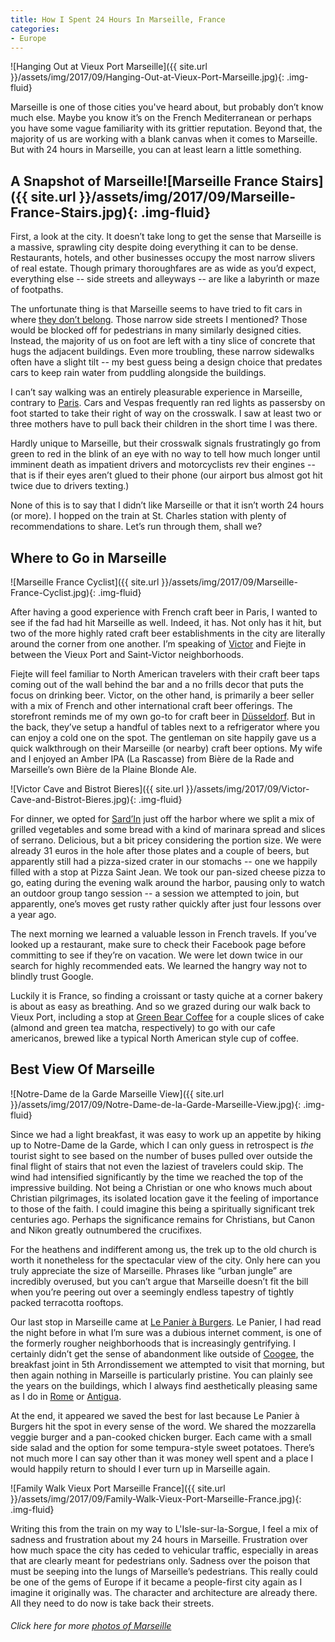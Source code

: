 ```yaml
---
title: How I Spent 24 Hours In Marseille, France
categories:
- Europe
---
```


![Hanging Out at Vieux Port Marseille]({{ site.url }}/assets/img/2017/09/Hanging-Out-at-Vieux-Port-Marseille.jpg){: .img-fluid}

Marseille is one of those cities you've heard about, but probably don’t know much else. Maybe you know it’s on the French Mediterranean or perhaps you have some vague familiarity with its grittier reputation. Beyond that, the majority of us are working with a blank canvas when it comes to Marseille. But with 24 hours in Marseille, you can at least learn a little something.

## A Snapshot of Marseille![Marseille France Stairs]({{ site.url }}/assets/img/2017/09/Marseille-France-Stairs.jpg){: .img-fluid}

First, a look at the city. It doesn’t take long to get the sense that Marseille is a massive, sprawling city despite doing everything it can to be dense. Restaurants, hotels, and other businesses occupy the most narrow slivers of real estate. Though primary thoroughfares are as wide as you’d expect, everything else -- side streets and alleyways -- are like a labyrinth or maze of footpaths. 

The unfortunate thing is that Marseille seems to have tried to fit cars in where [they don’t belong](https://withoutapath.com/cycling-travel/). Those narrow side streets I mentioned? Those would be blocked off for pedestrians in many similarly designed cities. Instead, the majority of us on foot are left with a tiny slice of concrete that hugs the adjacent buildings. Even more troubling, these narrow sidewalks often have a slight tilt -- my best guess being a design choice that predates cars to keep rain water from puddling alongside the buildings.

I can’t say walking was an entirely pleasurable experience in Marseille, contrary to [Paris](https://withoutapath.com/the-new-paris-guide/). Cars and Vespas frequently ran red lights as passersby on foot started to take their right of way on the crosswalk. I saw at least two or three mothers have to pull back their children in the short time I was there.

Hardly unique to Marseille, but their crosswalk signals frustratingly go from green to red in the blink of an eye with no way to tell how much longer until imminent death as impatient drivers and motorcyclists rev their engines -- that is if their eyes aren’t glued to their phone (our airport bus almost got hit twice due to drivers texting.)

None of this is to say that I didn’t like Marseille or that it isn’t worth 24 hours (or more). I hopped on the train at St. Charles station with plenty of recommendations to share. Let’s run through them, shall we?

## Where to Go in Marseille

![Marseille France Cyclist]({{ site.url }}/assets/img/2017/09/Marseille-France-Cyclist.jpg){: .img-fluid}

After having a good experience with French craft beer in Paris, I wanted to see if the fad had hit Marseille as well. Indeed, it has. Not only has it hit, but two of the more highly rated craft beer establishments in the city are literally around the corner from one another. I’m speaking of [Victor](http://victor-biere.com/) and Fiejte in between the Vieux Port and Saint-Victor neighborhoods.

Fiejte will feel familiar to North American travelers with their craft beer taps coming out of the wall behind the bar and a no frills decor that puts the focus on drinking beer. Victor, on the other hand, is primarily a beer seller with a mix of French and other international craft beer offerings. The storefront reminds me of my own go-to for craft beer in [Düsseldorf](https://withoutapath.com/category/travel/europe/). But in the back, they’ve setup a handful of tables next to a refrigerator where you can enjoy a cold one on the spot. The gentleman on site happily gave us a quick walkthrough on their Marseille (or nearby) craft beer options. My wife and I enjoyed an Amber IPA (La Rascasse) from Bière de la Rade and Marseille’s own Bière de la Plaine Blonde Ale.

![Victor Cave and Bistrot Bieres]({{ site.url }}/assets/img/2017/09/Victor-Cave-and-Bistrot-Bieres.jpg){: .img-fluid}

For dinner, we opted for [Sard’In](https://www.facebook.com/sardinmarseille) just off the harbor where we split a mix of grilled vegetables and some bread with a kind of marinara spread and slices of serrano. Delicious, but a bit pricey considering the portion size. We were already 31 euros in the hole after those plates and a couple of beers, but apparently still had a pizza-sized crater in our stomachs -- one we happily filled with a stop at Pizza Saint Jean. We took our pan-sized cheese pizza to go, eating during the evening walk around the harbor, pausing only to watch an outdoor group tango session -- a session we attempted to join, but apparently, one’s moves get rusty rather quickly after just four lessons over a year ago.

The next morning we learned a valuable lesson in French travels. If you’ve looked up a restaurant, make sure to check their Facebook page before committing to see if they’re on vacation. We were let down twice in our search for highly recommended eats. We learned the hangry way not to blindly trust Google.

Luckily it is France, so finding a croissant or tasty quiche at a corner bakery is about as easy as breathing. And so we grazed during our walk back to Vieux Port, including a stop at [Green Bear Coffee](http://www.greenbearcoffee.com/) for a couple slices of cake (almond and green tea matcha, respectively) to go with our cafe americanos, brewed like a typical North American style cup of coffee.

## Best View Of Marseille

![Notre-Dame de la Garde Marseille View]({{ site.url }}/assets/img/2017/09/Notre-Dame-de-la-Garde-Marseille-View.jpg){: .img-fluid}

Since we had a light breakfast, it was easy to work up an appetite by hiking up to Notre-Dame de la Garde, which I can only guess in retrospect is _the_ tourist sight to see based on the number of buses pulled over outside the final flight of stairs that not even the laziest of travelers could skip. The wind had intensified significantly by the time we reached the top of the impressive building. Not being a Christian or one who knows much about Christian pilgrimages, its isolated location gave it the feeling of importance to those of the faith. I could imagine this being a spiritually significant trek centuries ago. Perhaps the significance remains for Christians, but Canon and Nikon greatly outnumbered the crucifixes.

For the heathens and indifferent among us, the trek up to the old church is worth it nonetheless for the spectacular view of the city. Only here can you truly appreciate the size of Marseille. Phrases like “urban jungle” are incredibly overused, but you can’t argue that Marseille doesn’t fit the bill when you’re peering out over a seemingly endless tapestry of tightly packed terracotta rooftops.

Our last stop in Marseille came at [Le Panier à Burgers](https://www.facebook.com/Le-panier-a-burgers-723594827768417/). Le Panier, I had read the night before in what I’m sure was a dubious internet comment, is one of the formerly rougher neighborhoods that is increasingly gentrifying. I certainly didn’t get the sense of abandonment like outside of [Coogee](https://www.facebook.com/coogee.co), the breakfast joint in 5th Arrondissement we attempted to visit that morning, but then again nothing in Marseille is particularly pristine. You can plainly see the years on the buildings, which I always find aesthetically pleasing same as I do in [Rome](https://withoutapath.com/eating-europe-rome-food-tour/) or [Antigua](https://withoutapath.com/antigua-guatemala-travel/).

At the end, it appeared we saved the best for last because Le Panier à Burgers hit the spot in every sense of the word. We shared the mozzarella veggie burger and a pan-cooked chicken burger. Each came with a small side salad and the option for some tempura-style sweet potatoes. There’s not much more I can say other than it was money well spent and a place I would happily return to should I ever turn up in Marseille again.

![Family Walk Vieux Port Marseille France]({{ site.url }}/assets/img/2017/09/Family-Walk-Vieux-Port-Marseille-France.jpg){: .img-fluid}

Writing this from the train on my way to L'Isle-sur-la-Sorgue, I feel a mix of sadness and frustration about my 24 hours in Marseille. Frustration over how much space the city has ceded to vehicular traffic, especially in areas that are clearly meant for pedestrians only. Sadness over the poison that must be seeping into the lungs of Marseille’s pedestrians. This really could be one of the gems of Europe if it became a people-first city again as I imagine it originally was. The character and architecture are already there. All they need to do now is take back their streets.

###### _Click here for more [photos of Marseille](https://www.flickr.com/photos/baurjoe/albums/72157685813445490)_
